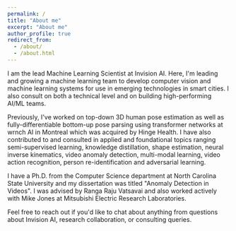 ```yaml
---
permalink: /
title: "About me"
excerpt: "About me"
author_profile: true
redirect_from: 
  - /about/
  - /about.html
---
```


I am the lead Machine Learning Scientist at Invision AI. Here, I'm leading and growing a machine learning team to develop computer vision and machine learning systems for use in emerging technologies in smart cities. I also consult on both a technical level and on building high-performing AI/ML teams. 

Previously, I've worked on top-down 3D human pose estimation as well as fully-differentiable bottom-up pose parsing using transformer networks at wrnch AI in Montreal which was acquired by Hinge Health. I have also contributed to and consulted in applied and foundational topics ranging semi-supervised learning, knowledge distillation, shape estimation, neural inverse kinematics, video anomaly detection, multi-modal learning, video action recognition, person re-identification and adversarial learning.

I have a Ph.D. from the Computer Science department at North Carolina State University and my dissertation was titled "Anomaly Detection in Videos". I was advised by Ranga Raju Vatsavai and also worked actively with Mike Jones at Mitsubishi Electric Research Laboratories.

Feel free to reach out if you'd like to chat about anything from questions about Invision AI, research collaboration, or consulting queries.
